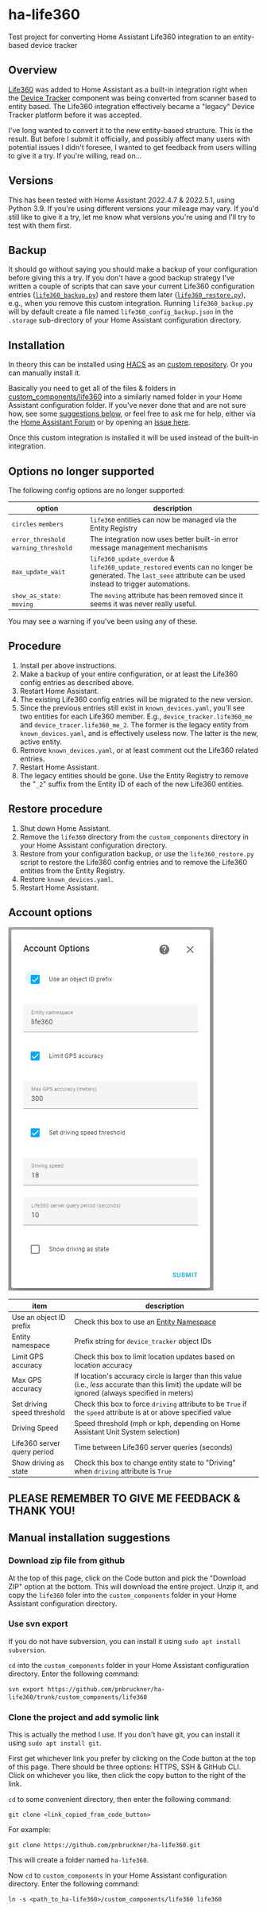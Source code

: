 # ha-life360
Test project for converting Home Assistant Life360 integration to an entity-based device tracker

## Overview

[Life360](https://www.home-assistant.io/integrations/life360) was added to Home Assistant as a built-in integration right when the
[Device Tracker](https://www.home-assistant.io/integrations/device_tracker) component was being converted
from scanner based to entity based. The Life360 integration effectively became a "legacy" Device Tracker
platform before it was accepted.

I've long wanted to convert it to the new entity-based structure. This is the result. But before I submit
it officially, and possibly affect many users with potential issues I didn't foresee, I wanted to get
feedback from users willing to give it a try. If you're willing, read on...

## Versions

This has been tested with Home Assistant 2022.4.7 & 2022.5.1, using Python 3.9. If you're using different versions your
mileage may vary. If you'd still like to give it a try, let me know what versions you're using and I'll try
to test with them first.

## Backup

It should go without saying you should make a backup of your configuration before giving this a try. If
you don't have a good backup strategy I've written a couple of scripts that can save your current Life360
configuration entries ([`life360_backup.py`](custom_components/life360/life360_backup.py)) and restore them
later ([`life360_restore.py`](custom_components/life360/life360_restore.py)), e.g., when you remove this
custom integration. Running `life360_backup.py` will by default create a file named
`life360_config_backup.json` in the `.storage` sub-directory of your Home Assistant configuration directory.

## Installation

In theory this can be installed using [HACS](https://hacs.xyz/) as an [custom repository](https://hacs.xyz/docs/faq/custom_repositories/).
Or you can manually install it.

Basically you need to get all of the files & folders in [custom_components/life360](custom_components/life360)
into a similarly named folder in your Home Assistant configuration folder. If you've never done that and are
not sure how, see some [suggestions below](#installation-suggestions), or feel free to ask me for help, either via the
[Home Assistant Forum](https://community.home-assistant.io/u/pnbruckner/summary) or by opening an
[issue here](https://github.com/pnbruckner/ha-life360/issues).

Once this custom integration is installed it will be used instead of the built-in integration.

## Options no longer supported

The following config options are no longer supported:

option | description
-| -
`circles` `members` | `life360` entities can now be managed via the Entity Registry
`error_threshold` `warning_threshold` | The integration now uses better built-in error message management mechanisms
`max_update_wait` | `life360_update_overdue` & `life360_update_restored` events can no longer be generated. The `last_seen` attribute can be used instead to trigger automations.
`show_as_state: moving` | The `moving` attribute has been removed since it seems it was never really useful.

You may see a warning if you've been using any of these.

## Procedure

1. Install per above instructions.
2. Make a backup of your entire configuration, or at least the Life360 config entries as described above.
3. Restart Home Assistant.
4. The existing Life360 config entries will be migrated to the new version.
6. Since the previous entries still exist in `known_devices.yaml`, you'll see two entities for each Life360 member. E.g., `device_tracker.life360_me` and `device_tracer.life360_me_2`. The former is the legacy entity from `known_devices.yaml`, and is effectively useless now. The latter is the new, active entity.
7. Remove `known_devices.yaml`, or at least comment out the Life360 related entries.
8. Restart Home Assistant.
9. The legacy entities should be gone. Use the Entity Registry to remove the "`_2`" suffix from the Entity ID of each of the new Life360 entities.

## Restore procedure

1. Shut down Home Assistant.
2. Remove the `life360` directory from the `custom_components` directory in your Home Assistant configuration directory.
3. Restore from your configuration backup, or use the `life360_restore.py` script to restore the Life360 config entries and to remove the Life360 entities from the Entity Registry.
4. Restore `known_devices.yaml`.
5. Restart Home Assistant.

## Account options

![Account Options](images/integration_options.png)

item | description
-|-
Use an object ID prefix | Check this box to use an [Entity Namespace](https://www.home-assistant.io/docs/configuration/platform_options/#entity-namespace)
Entity namespace | Prefix string for `device_tracker` object IDs
Limit GPS accuracy | Check this box to limit location updates based on location accuracy
Max GPS accuracy | If location's accuracy circle is larger than this value (i.e., _less_ accurate than this limit) the update will be ignored (always specified in meters)
Set driving speed threshold | Check this box to force `driving` attribute to be `True` if the `speed` attribute is at or above specified value
Driving Speed | Speed threshold (mph or kph, depending on Home Assistant Unit System selection)
Life360 server query period | Time between Life360 server queries (seconds)
Show driving as state | Check this box to change entity state to "Driving" when `driving` attribute is `True`

## PLEASE REMEMBER TO GIVE ME FEEDBACK & THANK YOU!

## Manual installation suggestions

### Download zip file from github

At the top of this page, click on the Code button and pick the "Download ZIP" option at the bottom.
This will download the entire project. Unzip it, and copy the `life360` foler into the `custom_components`
folder in your Home Assistant configuration directory.

### Use svn export

If you do not have subversion, you can install it using `sudo apt install subversion`.

`cd` into the `custom_components` folder in your Home Assistant configuration directory.
Enter the following command:

```
svn export https://github.com/pnbruckner/ha-life360/trunk/custom_components/life360
```

### Clone the project and add symolic link

This is actually the method I use. If you don't have git, you can install it using `sudo apt install git`.

First get whichever link you prefer by clicking on the Code button at the top of this page.
There should be three options: HTTPS, SSH & GitHub CLI. Click on whichever you like,
then click the copy button to the right of the link.

`cd` to some convenient directory, then enter the following command:

```
git clone <link_copied_from_code_button>
```
For example:
```
git clone https://github.com/pnbruckner/ha-life360.git
```
This will create a folder named `ha-life360`.

Now `cd` to `custom_components` in your Home Assistant configuration directory.
Enter the following command:

```
ln -s <path_to_ha-life360>/custom_components/life360 life360
```
